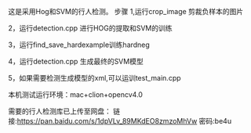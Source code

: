 这是采用Hog和SVM的行人检测。
步骤
1,运行crop_image
剪裁负样本的图片

2，运行detection.cpp
进行HOG的提取和SVM的训练

3，运行find_save_hardexample训练hardneg

4，运行detection.cpp
生成最终的SVM模型

5，如果需要检测生成模型的xml,可以运训test_main.cpp

本机测试运行环境：mac+clion+opencv4.0

需要的行人检测库已上传至网盘：
链接:https://pan.baidu.com/s/1dpVLv_89MKdEO8zmzoMhVw  密码:be4u
